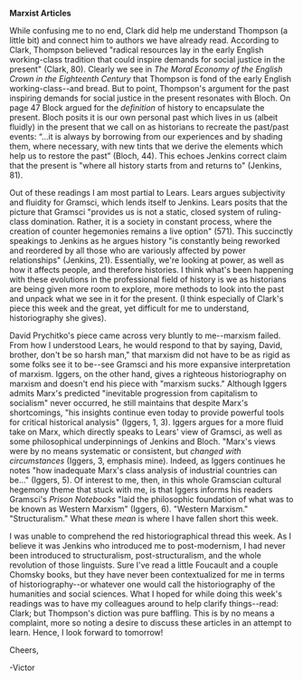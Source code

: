 
**Marxist Articles**

While confusing me to no end, Clark did help me understand Thompson (a little bit) and connect him to authors we have already read.  According to Clark, Thompson believed "radical resources lay in the early English working-class tradition that could inspire demands for social justice in the present" (Clark, 80).  Clearly we see in *The Moral Economy of the English Crown in the Eighteenth Century* that Thompson is fond of the early English working-class--and bread.  But to point, Thompson's argument for the past inspiring demands for social justice in the present resonates with Bloch.  On page 47 Block argued for the *definition* of history to encapsulate the present.  Bloch posits it is our own personal past which lives in us (albeit fluidly) in the present that we call on as historians to recreate the past/past events: “…it is always by borrowing from our experiences and by shading them, where necessary, with new tints that we derive the elements which help us to restore the past” (Bloch, 44).  This echoes Jenkins correct claim that the present is "where all history starts from and returns to" (Jenkins, 81).

Out of these readings I am most partial to Lears.  Lears argues subjectivity and fluidity for Gramsci, which lends itself to Jenkins.  Lears posits that the picture that Gramsci "provides us is not a static, closed system of ruling-class domination.  Rather, it is a society in constant process, where the creation of counter hegemonies remains a live option" (571).  This succinctly speakings to Jenkins as he argues history "is constantly being reworked and reordered by all those who are variously affected by power relationships" (Jenkins, 21).  Essentially, we're looking at power, as well as how it affects people, and therefore histories.  I think what's been happening with these evolutions in the professional field of history is we as historians are being given more room to explore, more methods to look into the past and unpack what we see in it for the present. (I think especially of Clark's piece this week and the great, yet difficult for me to understand, historiography she gives).

David Prychitko's piece came across very bluntly to me--marxism failed.  From how I understood Lears, he would respond to that by saying, David, brother, don't be so harsh man," that marxism did not have to be as rigid as some folks see it to be--see Gramsci and his more expansive interpretation of marxism. Iggers, on the other hand, gives a righteous historiography on marxism and doesn't end his piece with "marxism sucks."  Although Iggers admits Marx's predicted "inevitable progression from capitalism to socialism" never occurred, he still maintains that despite Marx's shortcomings, "his insights continue even today to provide powerful tools for critical historical analysis" (Iggers, 1, 3).  Iggers argues for a more fluid take on Marx, which directly speaks to Lears' view of Gramsci, as well as some philosophical underpinnings of Jenkins and Bloch.  "Marx's views were by no means systematic or consistent, but *changed with circumstances* (Iggers, 3, emphasis mine).  Indeed, as Iggers continues he notes "how inadequate Marx's class analysis of industrial countries can be…" (Iggers, 5).  Of interest to me, then, in this whole Gramscian cultural hegemony theme that stuck with me, is that Iggers informs his readers Gramsci's *Prison Notebooks* "laid the philosophic foundation of what was to be known as Western Marxism" (Iggers, 6).  "Western Marxism." "Structuralism."  What these *mean* is where I have fallen short this week.

I was unable to comprehend the red historiographical thread this week.  As I believe it was Jenkins who introduced me to post-modernism, I had never been introduced to structuralism, post-structuralism, and the whole revolution of those linguists.  Sure I've read a little Foucault and a couple Chomsky books, but they have never been contextualized for me in terms of historiography--or whatever one would call the historiography of the humanities and social sciences.  What I hoped for while doing this week's readings was to have my colleagues around to help clarify things--read: Clark; but Thompson's diction was pure baffling.  This is by no means a complaint, more so noting a desire to discuss these articles in an attempt to learn.  Hence, I look forward to tomorrow!

Cheers,

-Victor 
